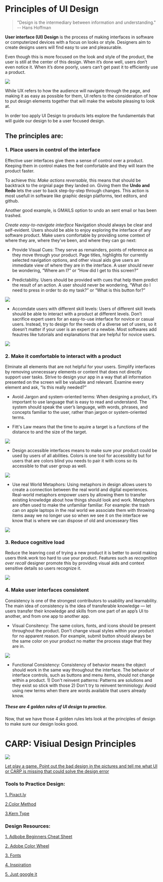 # Principles of UI Design

> "Design is the intermediary between information and understanding." -- Hans Hoffman

**User interface (UI) Design** is the process of making interfaces in software or computerized devices with a focus on looks or style. Designers aim to create designs users will find easy to use and pleasurable. 

Even though this is more focused on the look and style of the product, the user is still at the center of this design. 
When it’s done well, users don’t even notice it. When it’s done poorly, users can’t get past it to efficiently use a product.

![](Images/uxvsui.png)

While UX refers to how the audience will navigate through the page, and making it as easy as possible for them, UI refers to the consideration of how to put design elements together that will make the website pleasing to look at. 

In order too apply UI Design to products lets explore the fundamentals that will guide our design to be a user focused design.

## The principles are:

### **1. Place users in control of the interface**

Effective user interfaces give them a sense of control over a product. Keeping them in control makes the feel comfortable and they will learn the product faster. 

To achieve this: *Make actions reversable,* this means that should be backtrack to the orgnial page they landed on. Giving them the **Undo and Redo** lets the user to back step-by-step through changes. This action is most usefull in software like graphic design platforms, text editors, and github. 

Another good example, is GMAILS option to undo an sent email or has been trashed. 

*Create easy-to-navigate interface* Navigation should always be clear and self-evident. Users should be able to enjoy exploring the interface of any software product. Make users comfortable by providing some context of where they are, where they’ve been, and where they can go next:

- Provide Visual Cues: They serve as remainders, points of reference as they move through your product. Page titles, highlights for currently selected navigation options, and other visual aids give users an immediate view of where they are in the interface. A user should never be wondering, “Where am I?” or “How did I get to this screen?”

- Predictability. Users should be provided with cues that help them predict the result of an action. A user should never be wondering, “What do I need to press in order to do my task?” or “What is this button for?”

![](Images/predictprocess.png)

- Accomdate users with different skill levels: Users of different skill levels should be able to interact with a product at different levels. Don’t sacrifice expert users for an easy-to-use interface for novice or casual users. Instead, try to design for the needs of a diverse set of users, so it doesn’t matter if your user is an expert or a newbie. Most softwares add feautres like tutorials and explanations that are helpful for novice users.

![](Images/skilllevels.png)

### **2. Make it comfortable to interact with a product** 

Elminate all elements that are not helpful for your users. Simplify interfaces by removing unnecessary elements or content that does not directly support user tasks. Strive to design your app in a way that all information presented on the screen will be valuable and relevant. Examine every element and ask, “Is this really needed?”

- Avoid Jargon and system-oriented terms: When designing a product, it’s important to use language that is easy to read and understand. The system should speak the user’s language, with words, phrases, and concepts familiar to the user, rather than jargon or system-oriented terms. 

- Fitt's Law means that the time to aquire a target is a functions of the distance to and the size of the target. 

![](Images/fittslaw.png)

- Design accessible interfaces means to make sure your product could be used by users of all abilities. Colors is one tool for accessiblity but for users that are colors blind you needs to pair it with icons so its accessible to that user group as well.

![](Images/colorexample.png)

- Use real World Metaphors: Using metaphors in design allows users to create a connection between the real world and digital experiences. Real-world metaphors empower users by allowing them to transfer existing knowledge about how things should look and work. Metaphors are often used to make the unfamiliar familiar. For example: the trash can on apple laptops in the real world we associate them with throwing items away we no longer use so when we see it on the interface we know that is where we can dispose of old and uncesseary files 

![](Images/rwe.png)

### **3. Reduce cognitive load** 

Reduce the leanring cost of trying a new product it is better to avoid making users think.work too hard to use your product. Features such as *recognition over recall* designer promote this by providing visual aids and context sensitive details so users recognize it. 

![](Images/vcues.png)

### **4. Make user interfaces consistent**

Consistency is one of the strongest contributors to usability and learnability. The main idea of consistency is the idea of transferable knowledge — let users transfer their knowledge and skills from one part of an app’s UI to another, and from one app to another app.

- Visual Consitency: The same colors, fonts, and icons should be present throughout the product. Don’t change visual styles within your product for no apparent reason. For example, submit button should always be the same color on your product no matter the process stage that they are in. 

![](Images/consistency.png)

- Functional Consistency: Consistency of behavior means the object should work in the same way throughout the interface. The behavior of interface controls, such as buttons and menu items, should not change within a product. 1) Don't reinvent patterns: Patterns are solutions and they exist so stick with those 2) Don't try to reinvent terminiology: Avoid using new terms when there are words available that users already know.


##### These are 4 golden rules of UI design to practice. 

Now, that we have those 4 golden rules lets look at the principles of design to make sure our design looks good. 


# CARP: Visiual Design Principles 

![](Images/carp.png)


[Let play a game. Point out the bad design in the pictures and tell me what UI or CARP is missing that could solve the design error](https://www.boredpanda.com/poor-design-decisions-fails/?utm_source=google&utm_medium=organic&utm_campaign=organic)

### Tools to Practice Design: 

[1. Pixact.ly](https://pixact.ly/)

[2.Color Method](https://color.method.ac/)

[3.Kern Type](https://type.method.ac/#)

### Design Resources: 

[1. Adbobe Beginners Cheat Sheet](https://www.pgsd.org/cms/lib07/PA01916597/Centricity/Domain/202/illustrator_for_beginners_tastytuts.pdf)

[2. Adobe Color Wheel](https://color.adobe.com/create)

[3. Fonts](https://www.dafont.com/)

[4. Inspiration](https://www.pinterest.com/?autologin=true)

[5. Just google it](https://www.google.com/)
